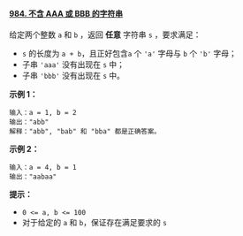 ﻿#### [984\. 不含 AAA 或 BBB 的字符串](https://leetcode.cn/problems/string-without-aaa-or-bbb/)

给定两个整数 `a` 和 `b` ，返回 **任意** 字符串 `s` ，要求满足：

-   `s` 的长度为 `a + b`，且正好包含`a` 个 `'a'` 字母与 `b` 个 `'b'` 字母；
-   子串 `'aaa'` 没有出现在 `s` 中；
-   子串 `'bbb'` 没有出现在 `s` 中。

**示例 1：**

```
输入：a = 1, b = 2
输出："abb"
解释："abb", "bab" 和 "bba" 都是正确答案。

```

**示例 2：**

```
输入：a = 4, b = 1
输出："aabaa"
```

**提示：**

-   `0 <= a, b <= 100`
-   对于给定的 `a` 和 `b`，保证存在满足要求的 `s` 
